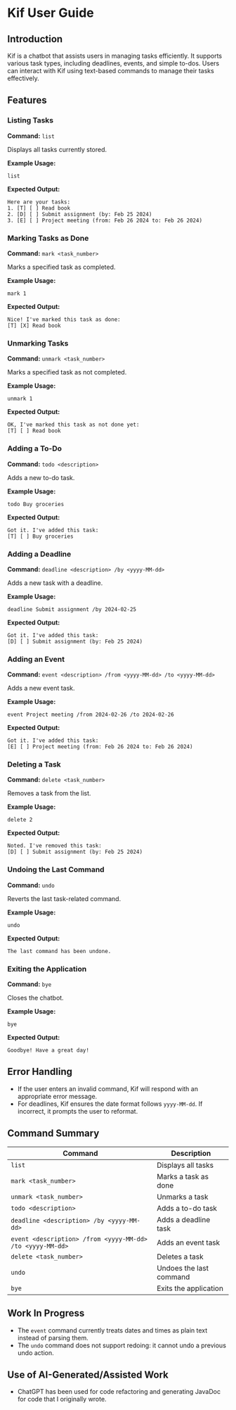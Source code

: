 # Kif User Guide

## Introduction
Kif is a chatbot that assists users in managing tasks efficiently. It supports various task types, including deadlines, events, and simple to-dos. Users can interact with Kif using text-based commands to manage their tasks effectively.

## Features

### Listing Tasks
**Command:** `list`

Displays all tasks currently stored.

**Example Usage:**
```
list
```
**Expected Output:**
```
Here are your tasks:
1. [T] [ ] Read book
2. [D] [ ] Submit assignment (by: Feb 25 2024)
3. [E] [ ] Project meeting (from: Feb 26 2024 to: Feb 26 2024)
```

### Marking Tasks as Done
**Command:** `mark <task_number>`

Marks a specified task as completed.

**Example Usage:**
```
mark 1
```
**Expected Output:**
```
Nice! I've marked this task as done:
[T] [X] Read book
```

### Unmarking Tasks
**Command:** `unmark <task_number>`

Marks a specified task as not completed.

**Example Usage:**
```
unmark 1
```
**Expected Output:**
```
OK, I've marked this task as not done yet:
[T] [ ] Read book
```

### Adding a To-Do
**Command:** `todo <description>`

Adds a new to-do task.

**Example Usage:**
```
todo Buy groceries
```
**Expected Output:**
```
Got it. I've added this task:
[T] [ ] Buy groceries
```

### Adding a Deadline
**Command:** `deadline <description> /by <yyyy-MM-dd>`

Adds a new task with a deadline.

**Example Usage:**
```
deadline Submit assignment /by 2024-02-25
```
**Expected Output:**
```
Got it. I've added this task:
[D] [ ] Submit assignment (by: Feb 25 2024)
```

### Adding an Event
**Command:** `event <description> /from <yyyy-MM-dd> /to <yyyy-MM-dd>`

Adds a new event task.

**Example Usage:**
```
event Project meeting /from 2024-02-26 /to 2024-02-26
```
**Expected Output:**
```
Got it. I've added this task:
[E] [ ] Project meeting (from: Feb 26 2024 to: Feb 26 2024)
```

### Deleting a Task
**Command:** `delete <task_number>`

Removes a task from the list.

**Example Usage:**
```
delete 2
```
**Expected Output:**
```
Noted. I've removed this task:
[D] [ ] Submit assignment (by: Feb 25 2024)
```

### Undoing the Last Command
**Command:** `undo`

Reverts the last task-related command.

**Example Usage:**
```
undo
```
**Expected Output:**
```
The last command has been undone.
```

### Exiting the Application
**Command:** `bye`

Closes the chatbot.

**Example Usage:**
```
bye
```
**Expected Output:**
```
Goodbye! Have a great day!
```

## Error Handling
- If the user enters an invalid command, Kif will respond with an appropriate error message.
- For deadlines, Kif ensures the date format follows `yyyy-MM-dd`. If incorrect, it prompts the user to reformat.

## Command Summary
| Command | Description |
|---------|-------------|
| `list` | Displays all tasks |
| `mark <task_number>` | Marks a task as done |
| `unmark <task_number>` | Unmarks a task |
| `todo <description>` | Adds a to-do task |
| `deadline <description> /by <yyyy-MM-dd>` | Adds a deadline task |
| `event <description> /from <yyyy-MM-dd> /to <yyyy-MM-dd>` | Adds an event task |
| `delete <task_number>` | Deletes a task |
| `undo` | Undoes the last command |
| `bye` | Exits the application |

## Work In Progress
- The `event` command currently treats dates and times as plain text instead of parsing them.
- The `undo` command does not support redoing: it cannot undo a previous undo action.

## Use of AI-Generated/Assisted Work
- ChatGPT has been used for code refactoring and generating JavaDoc for code that I originally wrote.